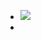 - ![](https://peach-geographical-bat-397.mypinata.cloud/ipfs/Qmef7RM8t6pU5BtXC9t9ps9ZBJ7SbfvhK37j4jWNabQXeJ)
-